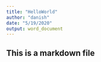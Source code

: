 ```yaml
---
title: "HelloWorld"
author: "danish"
date: "5/19/2020"
output: word_document
---
```

## This is a markdown file